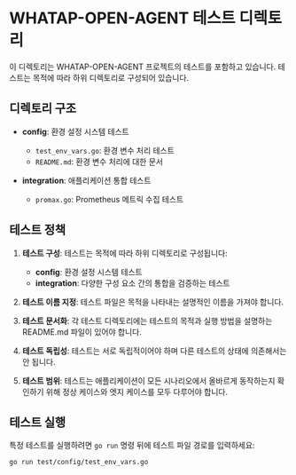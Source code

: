 # WHATAP-OPEN-AGENT 테스트 디렉토리

이 디렉토리는 WHATAP-OPEN-AGENT 프로젝트의 테스트를 포함하고 있습니다. 테스트는 목적에 따라 하위 디렉토리로 구성되어 있습니다.

## 디렉토리 구조

- **config**: 환경 설정 시스템 테스트
  - `test_env_vars.go`: 환경 변수 처리 테스트
  - `README.md`: 환경 변수 처리에 대한 문서

- **integration**: 애플리케이션 통합 테스트
  - `promax.go`: Prometheus 메트릭 수집 테스트

## 테스트 정책

1. **테스트 구성**: 테스트는 목적에 따라 하위 디렉토리로 구성됩니다:
   - **config**: 환경 설정 시스템 테스트
   - **integration**: 다양한 구성 요소 간의 통합을 검증하는 테스트

2. **테스트 이름 지정**: 테스트 파일은 목적을 나타내는 설명적인 이름을 가져야 합니다.

3. **테스트 문서화**: 각 테스트 디렉토리에는 테스트의 목적과 실행 방법을 설명하는 README.md 파일이 있어야 합니다.

4. **테스트 독립성**: 테스트는 서로 독립적이어야 하며 다른 테스트의 상태에 의존해서는 안 됩니다.

5. **테스트 범위**: 테스트는 애플리케이션이 모든 시나리오에서 올바르게 동작하는지 확인하기 위해 정상 케이스와 엣지 케이스를 모두 다루어야 합니다.

## 테스트 실행

특정 테스트를 실행하려면 `go run` 명령 뒤에 테스트 파일 경로를 입력하세요:

```bash
go run test/config/test_env_vars.go
```
